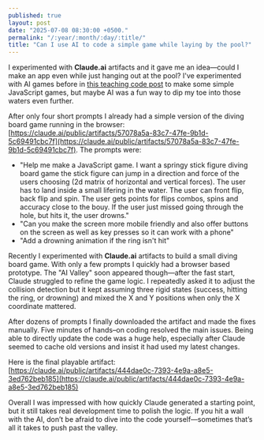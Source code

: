 ```yaml
---
published: true
layout: post
date: "2025-07-08 08:30:00 +0500."
permalink: "/:year/:month/:day/:title/"
title: "Can I use AI to code a simple game while laying by the pool?"
---
```


I experimented with **Claude.ai** artifacts and it gave me an idea—could I make
an app even while just hanging out at the pool? I've experimented with AI games
before in [this teaching code post](/2016/08/29/teaching-code/) to make some
simple JavaScript games, but maybe AI was a fun way to dip my toe into those
waters even further.

After only four short prompts I already had a simple version of the diving board
game running in the browser: [https://claude.ai/public/artifacts/57078a5a-83c7-47fe-9b1d-5c69491cbc7f](https://claude.ai/public/artifacts/57078a5a-83c7-47fe-9b1d-5c69491cbc7f).
The prompts were:

* "Help me make a JavaScript game. I want a springy stick figure diving board game the stick figure can jump in a direction and force of the users choosing (2d matrix of horizontal and vertical forces). The user has to land inside a small lifering in the water. The user can front flip, back flip and spin. The user gets points for flips combos, spins and accuracy close to the bouy. If the user just missed going through the hole, but hits it, the user drowns."
* "Can you make the screen more mobile friendly and also offer buttons on the screen as well as key presses so it can work with a phone"
* "Add a drowning animation if the ring isn't hit"


Recently I experimented with **Claude.ai** artifacts to build a small diving board game. With only a few prompts I quickly had a browser based prototype. The "AI Valley" soon appeared though—after the fast start, Claude struggled to refine the game logic. I repeatedly asked it to adjust the collision detection but it kept assuming three rigid states (success, hitting the ring, or drowning) and mixed the X and Y positions when only the X coordinate mattered.

After dozens of prompts I finally downloaded the artifact and made the fixes manually. Five minutes of hands–on coding resolved the main issues. Being able to directly update the code was a huge help, especially after Claude seemed to cache old versions and insist it had used my latest changes.

Here is the final playable artifact: [https://claude.ai/public/artifacts/444dae0c-7393-4e9a-a8e5-3ed762beb185](https://claude.ai/public/artifacts/444dae0c-7393-4e9a-a8e5-3ed762beb185)

Overall I was impressed with how quickly Claude generated a starting point, but it still takes real development time to polish the logic. If you hit a wall with the AI, don’t be afraid to dive into the code yourself—sometimes that’s all it takes to push past the valley.
